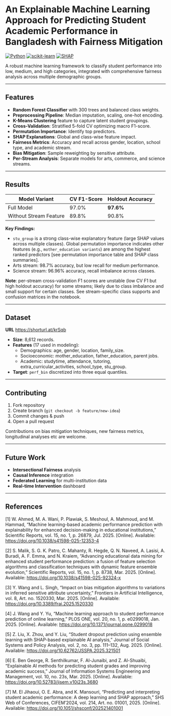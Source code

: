 # An Explainable Machine Learning Approach for Predicting Student Academic Performance in Bangladesh with Fairness Mitigation

[![Python](https://img.shields.io/badge/python-3.12+-blue)](https://www.python.org/)
[![scikit-learn](https://img.shields.io/badge/scikit--learn-1.6+-orange)](https://scikit-learn.org/)
[![SHAP](https://img.shields.io/badge/SHAP-0.48+-green)](https://shap.readthedocs.io/)

A robust machine learning framework to classify student performance into low, medium, and high categories, integrated with comprehensive fairness analysis across multiple demographic groups.

---

## Features

- **Random Forest Classifier** with 300 trees and balanced class weights.
- **Preprocessing Pipeline**: Median imputation, scaling, one-hot encoding.
- **K-Means Clustering** feature to capture latent student groupings.
- **Cross-Validation**: Stratified 5-fold CV optimizing macro F1-score.
- **Permutation Importance**: Identify top predictors.
- **SHAP Explanations**: Global and class-wise feature impact.
- **Fairness Metrics**: Accuracy and recall across gender, location, school type, and academic stream.
- **Bias Mitigation**: Sample reweighting by sensitive attribute.
- **Per-Stream Analysis**: Separate models for arts, commerce, and science streams.

---

## Results

| Model Variant          | CV F1-Score | Holdout Accuracy |
|------------------------|-------------|------------------|
| Full Model             | 97.0%       | **97.6%**        |
| Without Stream Feature | 89.8%       | 90.8%            |

**Key Findings:**  
- `stu_group` is a strong class-wise explanatory feature (large SHAP values across multiple classes). Global permutation importance indicates other features (e.g., `mother_education variants`) are among the highest ranked predictors  [see permutation importance table and SHAP class summaries]. 
- Arts stream: 98.7% accuracy, but low recall for medium performance.  
- Science stream: 96.96% accuracy, recall imbalance across classes.

**Note**: per-stream cross-validation F1 scores are unstable (low CV F1 but high holdout accuracy) for some streams; likely due to class imbalance and small support for certain classes. See stream-specific class supports and confusion matrices in the notebook.

---

## Dataset

**URL** https://shorturl.at/krSqb

- **Size**: 8,612 records.  
- **Features** (17 used in modeling):
  - Demographics: age, gender, location, family_size.  
  - Socioeconomic: mother_education, father_education, parent jobs.  
  - Academic: studytime, attendance, tutoring, extra_curricular_activities, school_type, stu_group.  
- **Target**: `perf_bin` discretized into three equal quantiles.

---

## Contributing

1. Fork repository  
2. Create branch (`git checkout -b feature/new-idea`)  
3. Commit changes & push  
4. Open a pull request

Contributions on bias mitigation techniques, new fairness metrics, longitudinal analyses etc are welcome.

---

## Future Work

- **Intersectional Fairness** analysis  
- **Causal Inference** integration  
- **Federated Learning** for multi-institution data  
- **Real-time Intervention** dashboard

---

## References

[1] W. Ahmed, M. A. Wani, P. Plawiak, S. Meshoul, A. Mahmoud, and M. Hammad, “Machine learning-based academic performance prediction with explainability for enhanced decision-making in educational institutions,” Scientific Reports, vol. 15, no. 1, p. 26879, Jul. 2025. [Online]. Available: https://doi.org/10.1038/s41598-025-12353-4

[2] S. Malik, S. G. K. Patro, C. Mahanty, R. Hegde, Q. N. Naveed, A. Lasisi, A. Buradi, A. F. Emma, and N. Kraiem, “Advancing educational data mining for enhanced student performance prediction: a fusion of feature selection algorithms and classification techniques with dynamic feature ensemble evolution,” Scientific Reports, vol. 15, no. 1, p. 8738, Mar. 2025. [Online]. Available: https://doi.org/10.1038/s41598-025-92324-x

[3] Y. Wang and L. Singh, “Impact on bias mitigation algorithms to variations in inferred sensitive attribute uncertainty,” Frontiers in Artificial Intelligence, vol. 8, Art. no. 1520330, Mar. 2025. [Online]. Available: https://doi.org/10.3389/frai.2025.1520330

[4] J. Wang and Y. Yu, “Machine learning approach to student performance prediction of online learning,” PLOS ONE, vol. 20, no. 1, p. e0299018, Jan. 2025. [Online]. Available: https://doi.org/10.1371/journal.pone.0299018

[5] Z. Liu, X. Zhou, and Y. Liu, “Student dropout prediction using ensemble learning with SHAP-based explainable AI analysis,” Journal of Social Systems and Policy Analysis, vol. 2, no. 3, pp. 111–132, Aug. 2025. [Online]. Available: https://doi.org/10.62762/JSSPA.2025.321501

[6] E. Ben George, R. Senthilkumar, F. Al-Junaibi, and Z. Al-Shuaibi, “Explainable AI methods for predicting student grades and improving academic success,” Journal of Information Systems Engineering and Management, vol. 10, no. 23s, Mar. 2025. [Online]. Available: https://doi.org/10.52783/jisem.v10i23s.3680

[7] M. El Jihaoui, O. E. Abra, and K. Mansouri, “Predicting and interpreting student academic performance: A deep learning and SHAP approach,” SHS Web of Conferences, CIFEM’2024, vol. 214, Art. no. 01001, 2025. [Online]. Available: https://doi.org/10.1051/shsconf/202521401001
